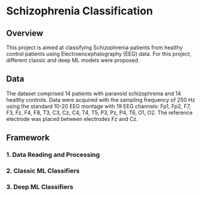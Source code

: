 # Schizophrenia Classification

## Overview

This project is aimed at classifying Schizophrenia patients from healthy control patients using Electroencephalography (EEG) data. For this project, different classic and deep ML models were proposed. 

## Data

The dataset comprised 14 patients with paranoid schizophrenia and 14 healthy controls. Data were acquired with the sampling frequency of 250 Hz using the standard 10-20 EEG montage with 19 EEG channels: Fp1, Fp2, F7, F3, Fz, F4, F8, T3, C3, Cz, C4, T4, T5, P3, Pz, P4, T6, O1, O2. The reference electrode was placed between electrodes Fz and Cz.

## Framework

### 1. Data Reading and Processing

### 2. Classic ML Classifiers

### 3. Deep ML Classifiers

